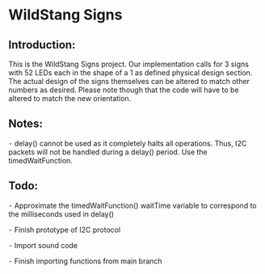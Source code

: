 WildStang Signs
===============

Introduction:
-------------

This is the WildStang Signs project. Our implementation calls for 3 signs with
52 LEDs each in the shape of a 1 as defined physical design section. The actual
design of the signs themselves can be altered to match other numbers as desired.
Please note though that the code will have to be altered to match the new
orientation.

Notes:
------

⁃	delay() cannot be used as it completely halts all operations. Thus, I2C
packets will not be handled during a delay() period. Use the timedWaitFunction.

Todo:
-----

⁃	Approximate the timedWaitFunction() waitTime variable to correspond to the
milliseconds used in delay()

⁃	Finish prototype of I2C protocol

⁃	Import sound code

⁃	Finish importing functions from main branch
